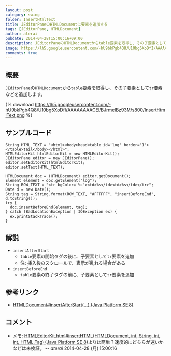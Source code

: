 ```yaml
---
layout: post
category: swing
folder: InsertHtmlText
title: JEditorPaneのHTMLDocumentに要素を追加する
tags: [JEditorPane, HTMLDocument]
author: aterai
pubdate: 2014-04-28T15:00:16+09:00
description: JEditorPaneのHTMLDocumentからtable要素を取得し、その子要素としてtr要素などを追加します。
image: https://lh5.googleusercontent.com/-hU9bkPgb4Q8/U10bg5XoDfI/AAAAAAAACEI/BJrmelBz93M/s800/InsertHtmlText.png
comments: true
---
```

## 概要
`JEditorPane`の`HTMLDocument`から`table`要素を取得し、その子要素として`tr`要素などを追加します。

{% download https://lh5.googleusercontent.com/-hU9bkPgb4Q8/U10bg5XoDfI/AAAAAAAACEI/BJrmelBz93M/s800/InsertHtmlText.png %}

## サンプルコード
<pre class="prettyprint"><code>String HTML_TEXT = "&lt;html&gt;&lt;body&gt;head&lt;table id='log' border='1'&gt;&lt;/table&gt;tail&lt;/body&gt;&lt;/html&gt;";
HTMLEditorKit htmlEditorKit = new HTMLEditorKit();
JEditorPane editor = new JEditorPane();
editor.setEditorKit(htmlEditorKit);
editor.setText(HTML_TEXT);

HTMLDocument doc = (HTMLDocument) editor.getDocument();
Element element = doc.getElement("log");
String ROW_TEXT = "&lt;tr bgColor='%s'&gt;&lt;td&gt;%s&lt;/td&gt;&lt;td&gt;%s&lt;/td&gt;&lt;/tr&gt;";
Date d = new Date();
String tag = String.format(ROW_TEXT, "#FFFFFF", "insertBeforeEnd", d.toString());
try {
  doc.insertBeforeEnd(element, tag);
} catch (BadLocationException | IOException ex) {
  ex.printStackTrace();
}
</code></pre>

## 解説
- `insertAfterStart`
    - `table`要素の開始タグの後に、子要素として`tr`要素を追加
    - 注: 挿入後のスクロールで、表示が乱れる場合がある
- `insertBeforeEnd`
    - `table`要素の終了タグの前に、子要素として`tr`要素を追加

<!-- dummy comment line for breaking list -->

## 参考リンク
- [HTMLDocument#insertAfterStart(...) (Java Platform SE 8)](https://docs.oracle.coma/javase/jp/8/docs/api/javax/swing/text/html/HTMLDocument.html#insertAfterStart-javax.swing.text.Element-java.lang.String-)

<!-- dummy comment line for breaking list -->

## コメント
- メモ: [HTMLEditorKit.html#insertHTML(HTMLDocument, int, String, int, int, HTML.Tag) (Java Platform SE 8)](https://docs.oracle.com/javase/jp/8/docs/api/javax/swing/text/html/HTMLEditorKit.html#insertHTML-javax.swing.text.html.HTMLDocument-int-java.lang.String-int-int-javax.swing.text.html.HTML.Tag-)よりは簡単？速度的にどちらが速いかなどは未検証。 -- *aterai* 2014-04-28 (月) 15:00:16

<!-- dummy comment line for breaking list -->
